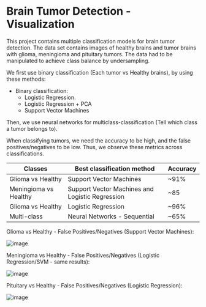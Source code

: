 # Brain Tumor Detection - Visualization


This project contains multiple classification models for brain tumor detection.
The data set contains images of healthy brains and tumor brains with glioma, meningioma and pituitary tumors.
The data had to be manipulated to achieve class balance by undersampling.

We first use binary classification (Each tumor vs Healthy brains), by using these methods:

* Binary classification:
  * Logistic Regression.
  * Logistic Regression + PCA
  * Support Vector Machines
                                                        

Then, we use neural networks for multiclass-classification (Tell which class a tumor belongs to).

When classifying tumors, we need the accuracy to be high, and the false positives/negatives to be low.
Thus, we observe these metrics across classifications.

Classes           | Best classification method  | Accuracy |
-------------     | -------------           | -------|
Glioma vs Healthy | Support Vector Machines | ~91% |
Meningioma vs Healthy | Support Vector Machines and Logistic Regression| ~85  |
Glioma vs Healthy | Logistic Regression | ~96%  |
Multi-class| Neural Networks - Sequential | ~65%  |

Glioma vs Healthy - False Positives/Negatives (Support Vector Machines):

![image](https://user-images.githubusercontent.com/41328970/116010690-63728a00-a5d5-11eb-9c59-995d247fcd06.png)

Meningioma vs Healthy - False Positives/Negatives (Logistic Regression/SVM - same results):

![image](https://user-images.githubusercontent.com/41328970/116010685-548bd780-a5d5-11eb-8666-f711122a4999.png)


Pituitary vs Healthy - False Positives/Negatives (Logistic Regression):

![image](https://user-images.githubusercontent.com/41328970/116010637-11316900-a5d5-11eb-9f2f-c025c27b4b96.png)
